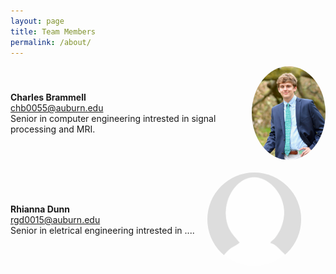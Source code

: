 ```yaml
---
layout: page
title: Team Members
permalink: /about/
---
```


<style>
    .headshot {
        width: 150px;
        height: 150px; /* Set a fixed height */
        object-fit: cover; /* Prevents the image from stretching */
        border-radius: 50%; /* Optional: Makes the images circular */
    }
    .team-member {
        display: flex;
        align-items: center; /* Vertically aligns the text with the image */
        gap: 20px; /* Adds space between the text and image */
        margin-bottom: 20px; /* Adds space between team members */
    }
</style>

<div class="team-container">
  <div class="team-member">
    <div>
      <strong>Charles Brammell</strong>
      <br>
      <a href="mailto:chb0055@auburn.edu">chb0055@auburn.edu</a>
      <br>
      Senior in computer engineering intrested in signal processing and MRI.
    </div>
    <img src="/assets/images/charles_headshot.jpeg" alt="Charles Brammell" class="headshot">
  </div>

  <div class="team-member">
    <div>
      <strong>Rhianna Dunn</strong>
      <br>
      <a href="mailto:rgd0015@auburn.edu">rgd0015@auburn.edu</a>
      <br>
      Senior in eletrical engineering intrested in ....
    </div>
    <img src="/assets/images/placeholder_headshot.png" alt="Rhianna Dunn" class="headshot">
  </div>
</div>